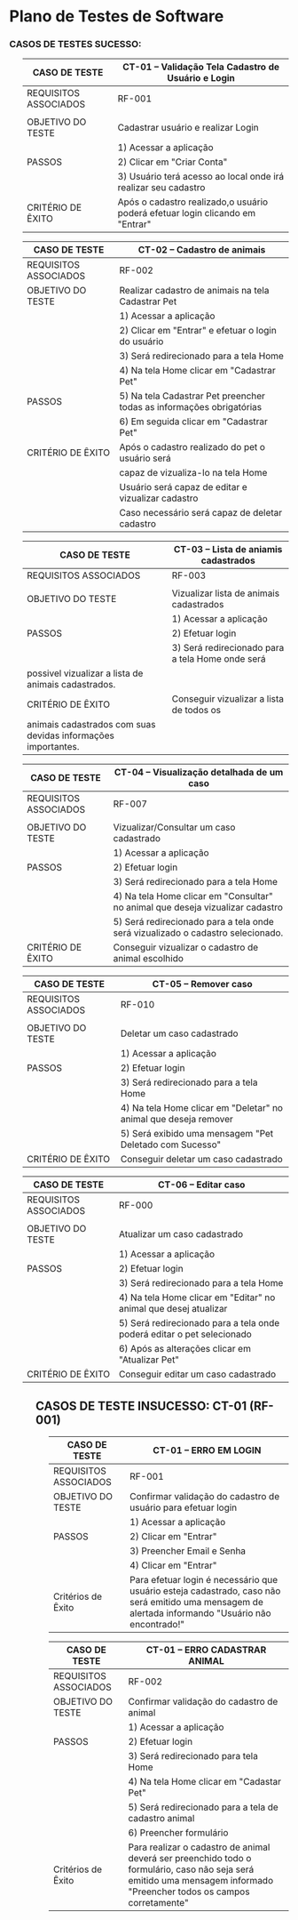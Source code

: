 # Plano de Testes de Software

### CASOS DE TESTES SUCESSO: 
<ol>

|CASO DE TESTE| CT-01 – Validação Tela Cadastro de Usuário e Login|
|--------------|------------------------|
|REQUISITOS ASSOCIADOS	|RF-001|
|                                                   |
|OBJETIVO DO TESTE	| Cadastrar usuário e realizar Login|
|      | 1) Acessar a aplicação | 
|PASSOS| 2) Clicar em "Criar Conta"|
|      | 3) Usuário terá acesso ao local onde irá realizar seu cadastro| 
|CRITÉRIO DE ÊXITO| Após o cadastro realizado,o usuário poderá efetuar login clicando em "Entrar" |

 
|CASO DE TESTE |CT-02 – Cadastro de animais|
|--------------|-------------------------------------|
|REQUISITOS ASSOCIADOS	|RF-002 | 
|OBJETIVO DO TESTE|Realizar cadastro de animais na tela Cadastrar Pet|
|      	|1) Acessar a aplicação	|
|       |2)	Clicar em "Entrar" e efetuar o login do usuário|
|       |3)	Será redirecionado para a tela Home|
|       |4)	Na tela Home clicar em "Cadastrar Pet"|
|PASSOS |5)	Na tela Cadastrar Pet preencher todas as informações obrigatórias|
|       |6)	Em seguida clicar em "Cadastrar Pet"|
|   CRITÉRIO DE ÊXITO  |Após o cadastro realizado do pet o usuário será 
|                      |capaz de vizualiza-lo na tela Home |
|	                   |Usuário será capaz de editar e vizualizar cadastro |
|                 	   |Caso necessário será capaz de deletar cadastro |
 
 
|CASO DE TESTE| CT-03 – Lista de aniamis cadastrados|
|--------------|------------------------|
|REQUISITOS ASSOCIADOS	|RF-003|
|                                                   |
|OBJETIVO DO TESTE	| Vizualizar lista de animais cadastrados |
|      | 1) Acessar a aplicação| 
|PASSOS| 2) Efetuar login| 
|      | 3) Será redirecionado para a tela Home onde será 
|           possivel vizualizar a lista de animais cadastrados.| 
|CRITÉRIO DE ÊXITO| Conseguir vizualizar a lista de todos os 
animais cadastrados com suas devidas informações importantes. |
 

| CASO DE TESTE| CT-04 –  Visualização detalhada de um caso|
|--------------|------------------------|
|REQUISITOS ASSOCIADOS	|RF-007|
|                                                   |
|OBJETIVO DO TESTE	| Vizualizar/Consultar um caso cadastrado |
|      | 1) Acessar a aplicação |
|PASSOS| 2) Efetuar login|
|      | 3) Será redirecionado para a tela Home |
|      | 4) Na tela Home clicar em "Consultar" no animal que deseja vizualizar cadastro|
|      | 5) Será redirecionado para a tela onde será vizualizado o cadastro selecionado.|
|CRITÉRIO DE ÊXITO| Conseguir vizualizar o cadastro de animal escolhido |
 
| CASO DE TESTE| CT-05 –  Remover caso|
|--------------|------------------------|
|REQUISITOS ASSOCIADOS	|RF-010|
|                                                   |
|OBJETIVO DO TESTE	| Deletar um caso cadastrado |
|      | 1) Acessar a aplicação |
|PASSOS| 2) Efetuar login|
|      | 3) Será redirecionado para a tela Home|
|      | 4) Na tela Home clicar em "Deletar" no animal que deseja remover |      
|      | 5) Será exibido uma mensagem "Pet Deletado com Sucesso" |
|CRITÉRIO DE ÊXITO| Conseguir deletar um caso cadastrado |


| CASO DE TESTE| CT-06 – Editar caso|
|--------------|------------------------|
|REQUISITOS ASSOCIADOS	|RF-000|
|                                                   |
|OBJETIVO DO TESTE	| Atualizar um caso cadastrado |
|      | 1) Acessar a aplicação |
|PASSOS| 2) Efetuar login|
|      | 3) Será redirecionado para a tela Home|
|      | 4) Na tela Home clicar em "Editar" no animal que desej atualizar 
|      | 5) Será redirecionado para a tela onde poderá editar o pet selecionado  |
|      | 6) Após as alterações clicar em "Atualizar Pet"
|CRITÉRIO DE ÊXITO| Conseguir editar um caso cadastrado |

<ol>
 
## CASOS DE TESTE INSUCESSO: CT-01 (RF-001)
<ol>
 
|CASO DE TESTE |	CT-01 – ERRO EM LOGIN | 
|-------------|-----------------------|
|REQUISITOS ASSOCIADOS|RF-001|
|OBJETIVO DO TESTE|Confirmar validação do cadastro de usuário para efetuar login|
|      |1) Acessar a aplicação|
|PASSOS|2) Clicar em "Entrar"|
|      |3) Preencher Email e Senha|
|      |4) Clicar em "Entrar"|
|Critérios de Êxito	|Para efetuar login é necessário que usuário esteja cadastrado, caso não será emitido uma mensagem de alertada informando  "Usuário não encontrado!"|


|CASO DE TESTE |	CT-01 – ERRO CADASTRAR ANIMAL | 
|-------------|-----------------------|
|REQUISITOS ASSOCIADOS	|RF-002|
|OBJETIVO DO TESTE|Confirmar validação do cadastro de animal|
|       |1) Acessar a aplicação|
|PASSOS |2) Efetuar login|
|       |3) Será redirecionado para tela Home|
|       |4) Na tela Home clicar em "Cadastar Pet"|
|       |5) Será redirecionado para a tela de cadastro animal|
|       |6) Preencher formulário|
|Critérios de Êxito	|Para realizar o cadastro de animal deverá ser preenchido todo o formulário, caso não seja será emitido uma mensagem informado "Preencher todos os campos corretamente"|
 





  </ol>
 </ol>